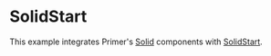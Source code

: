 # SolidStart

This example integrates Primer's [Solid](https://www.solidjs.com) components with [SolidStart](https://start.solidjs.com).
